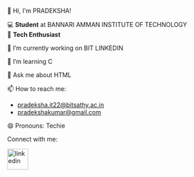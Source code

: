 👋 Hi, I'm PRADEKSHA!

💻 **Student** at BANNARI AMMAN INSTITUTE OF TECHNOLOGY  
🌟 **Tech Enthusiast**

🔭 I’m currently working on BIT LINKEDIN

🌱 I’m learning C

💬 Ask me about HTML

📫 How to reach me:                                                                       
- pradeksha.it22@bitsathy.ac.in
- pradekshakumar@gmail.com

😄 Pronouns: Techie

Connect with me:

[<img width="48" height="48" src="https://img.icons8.com/color/48/linkedin.png" alt="linkedin"/>](https://www.linkedin.com/in/pradeksha-k-168a35259/)
